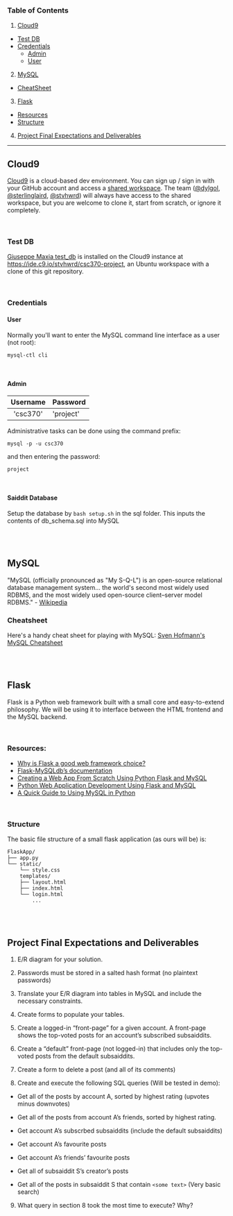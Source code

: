 ### Table of Contents
1. [Cloud9](#cloud9)
  + [Test DB](#test-db)
  + [Credentials](#credentials)
    + [Admin](#admin)
    + [User](#user)
2. [MySQL](#mysql)
  + [CheatSheet](#cheatsheet)
3. [Flask](#flaskapp)
  + [Resources](#resources)
  + [Structure](#structure)
4. [Project Final Expectations and Deliverables](#project-final-expectations-and-deliverables)


----

## Cloud9

[Cloud9](https://c9.io) is a cloud-based dev environment.  You can sign up / sign in with your GitHub account and access a [shared workspace](https://ide.c9.io/stvhwrd/csc370-project).  The team ([@dylgol](https://github.com/dylgol), [@sterlinglaird](https://github.com/sterlinglaird), [@stvhwrd](https://github.com/stvhwrd)) will always have access to the shared workspace, but you are welcome to clone it, start from scratch, or ignore it completely.

<br>


### Test DB

[Giuseppe Maxia test_db](https://github.com/datacharmer/test_db) is installed on the Cloud9 instance at https://ide.c9.io/stvhwrd/csc370-project, an Ubuntu workspace with a clone of this git repository.

<br>


### Credentials

#### User

Normally you'll want to enter the MySQL command line interface as a user (not root):

`mysql-ctl cli`

<br>


#### Admin

| Username | Password  |
| :------: | :-------- |
| 'csc370' | 'project' |

Administrative tasks can be done using the command prefix:

`mysql -p -u csc370`

and then entering the password:

`project`

<br>

#### Saiddit Database

Setup the database by `bash setup.sh` in the sql folder.
This inputs the contents of db_schema.sql into MySQL

<br>
<br>

## MySQL

"MySQL (officially pronounced as "My S-Q-L") is an open-source relational database management system... the world's second most widely used RDBMS, and the most widely used open-source client–server model RDBMS." - [Wikipedia](https://en.wikipedia.org/wiki/MySQL)

### Cheatsheet

Here's a handy cheat sheet for playing with MySQL: [Sven Hofmann's MySQL Cheatsheet](https://gist.github.com/hofmannsven/9164408#file-readme-md)

<br>
<br>


## Flask

Flask is a Python web framework built with a small core and easy-to-extend philosophy.  We will be using it to interface between the HTML frontend and the MySQL backend.

<br>


### Resources:

* [Why is Flask a good web framework choice?](https://www.fullstackpython.com/flask.html)
* [Flask-MySQLdb’s documentation](http://flask-mysqldb.readthedocs.io/en/latest/)
* [Creating a Web App From Scratch Using Python Flask and MySQL](http://code.tutsplus.com/tutorials/creating-a-web-app-from-scratch-using-python-flask-and-mysql--cms-22972)
* [Python Web Application Development Using Flask and MySQL](http://codehandbook.org/python-web-application-development-using-flask-and-mysql/)
* [A Quick Guide to Using MySQL in Python](http://ianhowson.com/a-quick-guide-to-using-mysql-in-python.html)
<br>


### Structure

The basic file structure of a small flask application (as ours will be) is:

````
FlaskApp/
├── app.py
└── static/
    └── style.css
    templates/
    ├── layout.html
    ├── index.html
    └── login.html
        ...
````

<br>
<br>


## Project Final Expectations and Deliverables


1. E/R diagram for your solution.

2. Passwords must be stored in a salted hash format (no plaintext passwords)

3. Translate your E/R diagram into tables in MySQL and include the necessary constraints.

4. Create forms to populate your tables.

5. Create a logged-in “front-page” for a given account.  A front-page shows the top-voted posts for an account’s subscribed subsaiddits.

6. Create a “default” front-page (not logged-in) that includes only the top-voted posts from the default subsaiddits.

7. Create a form to delete a post (and all of its comments)

8. Create and execute the following SQL queries (Will be tested in demo):

  * Get all of the posts by account A, sorted by highest rating (upvotes minus downvotes)

  * Get all of the posts from account A’s friends, sorted by highest rating.

  * Get account A’s subscrbed subsaiddits (include the default subsaiddits)

  * Get account A’s favourite posts

  * Get account A’s friends’ favourite posts

  * Get all of subsaiddit S’s creator’s posts

  * Get all of the posts in subsaiddit S that contain ``<some text>`` (Very basic search)

9. What query in section 8 took the most time to execute?  Why?

